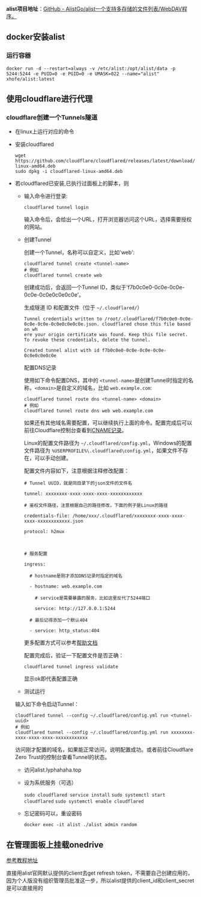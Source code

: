 **alist项目地址**：[GitHub - AlistGo/alist一个支持多存储的文件列表/WebDAV程序。](https://github.com/AlistGo/alist)

## docker安装alist

### **运行容器**

```
docker run -d --restart=always -v /etc/alist:/opt/alist/data -p 5244:5244 -e PUID=0 -e PGID=0 -e UMASK=022 --name="alist" xhofe/alist:latest
```

## **使用cloudflare进行代理**

### cloudflare创建一个Tunnels隧道

- 在linux上运行对应的命令

- 安装cloudflared

  ```
  wget https://github.com/cloudflare/cloudflared/releases/latest/download/cloudflared-linux-amd64.deb
  sudo dpkg -i cloudflared-linux-amd64.deb
  ```

- 若cloudflared已安装,已执行过面板上的脚本，则

  - 输入命令进行登录:

    ```text
    cloudflared tunnel login
    ```

    输入命令后，会给出一个URL，打开浏览器访问这个URL，选择需要授权的网站。

  - 创建Tunnel

    创建一个Tunnel，名称可以自定义，比如'web':

    ```text
    cloudflared tunnel create <tunnel-name>
    # 例如
    cloudflared tunnel create web
    ```

    创建成功后，会返回一个Tunnel ID，类似于'f7b0c0e0-0c0e-0c0e-0c0e-0c0e0c0e0c0e'。

    生成隧道 ID 和配置文件（位于 `~/.cloudflared/`）
    
    ```
    Tunnel credentials written to /root/.cloudflared/f7b0c0e0-0c0e-0c0e-0c0e-0c0e0c0e0c0e.json. cloudflared chose this file based on wh
    ere your origin certificate was found. Keep this file secret. To revoke these credentials, delete the tunnel.   
    
    Created tunnel alist with id f7b0c0e0-0c0e-0c0e-0c0e-0c0e0c0e0c0e
    ```
    
    
    
    配置DNS记录
    
    使用如下命令配置DNS，其中的 `<tunnel-name>`是创建Tunnel时指定的名称，`<domain>`是自定义的域名，比如 `web.example.com`:
    
    ```text
    cloudflared tunnel route dns <tunnel-name> <domain>
    # 例如
    cloudflared tunnel route dns web web.example.com
    ```
    
    如果还有其他域名需要配置，可以继续执行上面的命令。配置完成后可以前往Cloudflare控制台查看到[CNAME记录](https://zhida.zhihu.com/search?content_id=226324823&content_type=Article&match_order=1&q=CNAME记录&zhida_source=entity)。
    
    
    
    Linux的配置文件路径为 `~/.cloudflared/config.yml`，Windows的配置文件路径为 `%USERPROFILE%\.cloudflared\config.yml`，如果文件不存在，可以手动创建。
    
    配置文件内容如下，注意根据注释修改配置：
    
    ```text
    # Tunnel UUID，就是同目录下的json文件的文件名
    
    tunnel: xxxxxxxx-xxxx-xxxx-xxxx-xxxxxxxxxxxx
    
    # 鉴权文件路径，注意根据自己的路径修改，下面的例子是Linux的路径
    
    credentials-file: /home/xxx/.cloudflared/xxxxxxxx-xxxx-xxxx-xxxx-xxxxxxxxxxxx.json
    
    protocol: h2mux
    
      
    
    # 服务配置
    
    ingress:
    
      # hostname是刚才添加DNS记录时指定的域名
    
      - hostname: web.example.com
    
        # service是需要暴露的服务，比如这里反代了5244端口
    
        service: http://127.0.0.1:5244
    
      # 最后记得添加一个默认404
    
      - service: http_status:404
    ```
    
    更多配置方式可以参考[帮助文档](https://developers.cloudflare.com/cloudflare-one/connections/connect-networks/configure-tunnels/cloudflared-parameters/origin-parameters/)
    
    配置完成后，验证一下配置文件是否正确：
    
    ```text
    cloudflared tunnel ingress validate
    ```
    
    显示ok即代表配置正确
    
   -  测试运行
  
    输入如下命令启动Tunnel：
  
    ```text
    cloudflared tunnel --config ~/.cloudflared/config.yml run <tunnel-uuid>
    # 例如
    cloudflared tunnel --config ~/.cloudflared/config.yml run xxxxxxxx-xxxx-xxxx-xxxx-xxxxxxxxxxxx
    ```
  
    访问刚才配置的域名，如果能正常访问，说明配置成功。或者前往Cloudflare Zero Trust的控制台查看Tunnel的状态。
  
  
  
  - 访问alist.lyphahaha.top
  
  - 设为系统服务（可选）
  
    `sudo cloudflared service install`
    `sudo systemctl start cloudflared`
    `sudo systemctl enable cloudflared`
    
  - 忘记密码可以，重设密码
  
    `docker exec -it alist ./alist admin random` 



## 在管理面板上挂载onedrive

[参考教程地址](https://alist-doc.nn.ci/docs/driver/webdav)

直接用alist官网默认提供的client去get refresh token，不需要自己创建应用的，因为个人版没有组织管理员批准这一步，所以alist提供的client_id和client_secret是可以直接用的
